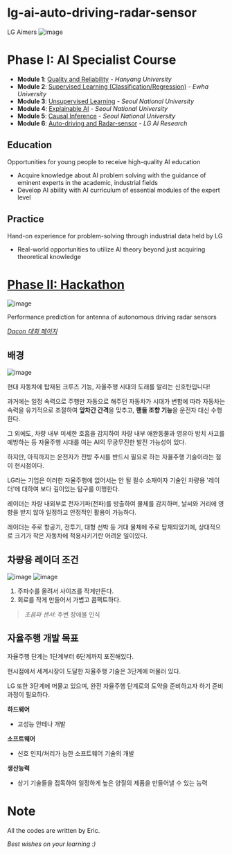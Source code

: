 # lg-ai-auto-driving-radar-sensor
LG Aimers
![image](https://user-images.githubusercontent.com/39285147/176646283-f1ef50cf-72b1-43be-89cc-1231cd0423ac.png)

# **Phase I: AI Specialist Course**
  - **Module 1**: [Quality and Reliability](https://github.com/hchoi256/lg-ai-auto-driving-radar-sensor/tree/main/quality-credibility) - *Hanyang University*
  - **Module 2**: [Supervised Learning (Classification/Regression)](https://github.com/hchoi256/lg-ai-auto-driving-radar-sensor/tree/main/supervised-learning) - *Ewha University*
  - **Module 3**: [Unsupervised Learning](https://github.com/hchoi256/lg-ai-auto-driving-radar-sensor/tree/main/unsupervised-learning) - *Seoul National University*
  - **Module 4**: [Explainable AI](https://github.com/hchoi256/lg-ai-auto-driving-radar-sensor/tree/main/explainable-ai-XAI) - *Seoul National University*
  - **Module 5**: [Causal Inference](https://github.com/hchoi256/lg-ai-auto-driving-radar-sensor/tree/main/causal-inference) - *Seoul National University*
  - **Module 6**: [Auto-driving and Radar-sensor](https://github.com/hchoi256/lg-ai-auto-driving-radar-sensor/tree/main/self-driving-and-radar-sensor) - *LG AI Research*

## Education
Opportunities for young people to receive high-quality AI education
- Acquire knowledge about AI problem solving with the guidance of eminent experts in the academic, industrial fields
- Develop AI ability with AI curriculum of essential modules of the expert level

## Practice
Hand-on experience for problem-solving through industrial data held by LG
- Real-world opportunities to utilize AI theory beyond just acquiring theoretical knowledge

# [**Phase II: Hackathon**](https://github.com/hchoi256/lg-ai-auto-driving-radar-sensor/blob/main/hackathon.md)
![image](https://user-images.githubusercontent.com/39285147/176649666-dc63ccb4-2a55-4750-a2be-30c4e2e263ed.png)

Performance prediction for antenna of autonomous driving radar sensors

[*Dacon 대회 페이지*](https://dacon.io/competitions/official/235927/overview/description)

## 배경
![image](https://user-images.githubusercontent.com/39285147/180979155-36215da2-b352-41ec-86ce-c00be4b791fa.png)

현대 자동차에 탑재된 크루즈 기능, 자율주행 시대의 도래를 알리는 신호탄입니다!

과거에는 일정 속력으로 주행만 자동으로 해주던 자동차가 시대가 변함에 따라 자동차는 속력을 유기적으로 조절하여 **앞차간 간격**을 맞추고, **핸들 조향 기능**을 운전자 대신 수행한다.

그 외에도, 차량 내부 미세한 호흡을 감지하여 차량 내부 애완동물과 영유아 방치 사고를 예방하는 등 자율주행 시대를 여는 AI의 무궁무진한 발전 가능성이 있다.

하지만, 아직까지는 운전자가 전방 주시를 반드시 필요로 하는 자율주행 기술이라는 점이 현시점이다.

LG라는 기업은 이러한 자율주행에 없어서는 안 될 필수 소재이자 기술인 차량용 '레이더'에 대하여 보다 깊이있는 탐구를 이행한다.

레이더는 차량 내외부로 전자기파(전파)를 방출하여 물체를 감지하며, 날씨와 거리에 영향을 받지 않아 일정하고 안정적인 활용이 가능하다.

레이더는 주로 항공기, 전투기, 대형 선박 등 거대 물체에 주로 탑재되었기에, 상대적으로 크기가 작은 자동차에 적용시키기란 어려운 일이있다.

## 차량용 레이더 조건
![image](https://user-images.githubusercontent.com/39285147/180979179-13a750f9-6b07-4868-b822-af96fb01bb4f.png)
![image](https://user-images.githubusercontent.com/39285147/180979335-5a05c3ac-9471-4eb2-96ac-acd9a8a34adb.png)

1. 주파수를 올려서 사이즈를 작게만든다.
2. 회로를 작게 만들어서 가볍고 콤팩트하다.

> *초음파 센서*: 주변 장애물 인식

## 자율주행 개발 목표
자율주행 단계는 1단계부터 6단계까지 포진해있다.

현시점에서 세계시장이 도달한 자율주행 기술은 3단계에 머물러 있다.

LG 또한 3단계에 머물고 있으며, 완전 자율주행 단계로의 도약을 준비하고자 하기 준비과정이 필요하다.

**하드웨어**
- 고성능 안테나 개발

**소프트웨어**
- 신호 인지/처리가 능한 소프트웨어 기술의 개발

**생산능력**
- 상기 기술들을 접목하여 일정하게 높은 양질의 제품을 만들어낼 수 있는 능력

# Note

All the codes are written by Eric.

*Best wishes on your learning :)*
